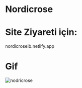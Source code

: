 # Nordicrose

# Site Ziyareti için:
nordicroseib.netlify.app

# Gif 

![nodricrose](https://github.com/IbrahimBooz/Nordicrose/assets/109763478/a913c215-861f-4816-beca-30504badfebb)

